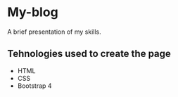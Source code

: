 # My-blog
A brief presentation of my skills.

## Tehnologies used to create the page
- HTML 
- CSS
- Bootstrap 4

